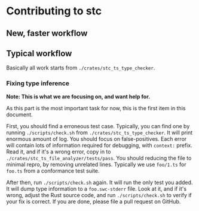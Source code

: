 # Contributing to stc

## New, faster workflow

## Typical workflow

Basically all work starts from `./crates/stc_ts_type_checker`.

### Fixing type inference

**Note: This is what we are focusing on, and want help for.**

As this part is the most important task for now, this is the first item in this document.

First, you should find a erroneous test case.
Typically, you can find one by running `./scripts/check.sh` from `./crates/stc_ts_type_checker`.
It will print enormous amount of log.
You should focus on false-positives.
Each error will contain lots of information required for debugging, with `context:` prefix.
Read it, and if it's a wrong error, copy in to `./crates/stc_ts_file_analyzer/tests/pass`.
You should reducing the file to minimal repro, by removing unrelated lines.
Typically we use `foo/1.ts` for `foo.ts` from a conformance test suite.

After then, run `./scripts/check.sh` again.
It will run the only test you added.
It will dump type information to a `foo.swc-stderr` file.
Look at it, and if it's wrong, adjust the Rust source code, and run `./scripts/check.sh` to verify if your fix is correct.
If you are done, please file a pull request on GitHub.
